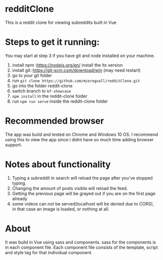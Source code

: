# redditClone
This is a reddit clone for viewing subreddits built in Vue


# Steps to get it running:

You may start at step 3 if you have git and node installed on your machine.

1. install npm :https://nodejs.org/en/ install the lts version
2. install git: https://git-scm.com/download/win (may need restart)
3. go to your git folder
4. run `git clone https://github.com/miorogvall/redditClone.git`
5. go into the folder reddit-clone
6. switch branch to `bf-showcase`
7. `npm install` in the reddit-clone folder
8. run `npm run serve` inside the reddit-clone folder

# Recommended browser
The app was build and tested on Chrome and Windows 10 OS. I recommend using this to view the app since i didnt have so much time adding browser support.

# Notes about functionality
1. Typing a subreddit in search will reload the page after you've stopped typing.<br>
2. Changing the amount of posts visible will reload the feed.<br>
3. Getting the previous page will be grayed out if you are on the first page already<br>
4. some videos can not be served(localhost will be denied due to CORS), in that case an image is loaded, or nothing at all.

# About
It was build in Vue using sass and components. sass for the components is in each component file. Each component file consists of the template, script and style tag for that individual component.
